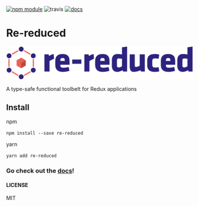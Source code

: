 [![npm module](https://badge.fury.io/js/re-reduced.svg)](https://www.npmjs.org/package/re-reduced)
![travis](https://travis-ci.org/alanrsoares/re-reduced.svg?branch=master)
[![docs](https://img.shields.io/badge/docs-powered%20by%20Docz-blue.svg)](https://re-reduced.netlify.com/)

# Re-reduced

![re-reduced](/docs/assets/logo-positive.png)

A type-safe functional toolbelt for Redux applications

## Install

npm

```
npm install --save re-reduced
```

yarn

```
yarn add re-reduced
```

### Go check out the [docs](https://re-reduced.netlify.com/)!

#### LICENSE

MIT
